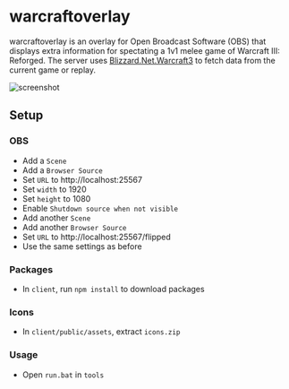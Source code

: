 # warcraftoverlay
warcraftoverlay is an overlay for Open Broadcast Software (OBS) that displays extra information for spectating a 1v1 melee game of Warcraft III: Reforged. The server uses [Blizzard.Net.Warcraft3](https://github.com/TinkerWorX/Blizzard.Net.Warcraft3) to fetch data from the current game or replay.

![screenshot](/images/screenshot.png)

## Setup
### OBS
- Add a `Scene`
- Add a `Browser Source`
- Set `URL` to http://localhost:25567
- Set `width` to 1920
- Set `height` to 1080
- Enable `Shutdown source when not visible`
- Add another `Scene`
- Add another `Browser Source`
- Set `URL` to http://localhost:25567/flipped
- Use the same settings as before
### Packages
- In `client`, run `npm install` to download packages
### Icons
- In `client/public/assets`, extract `icons.zip`
### Usage
- Open `run.bat` in `tools`
